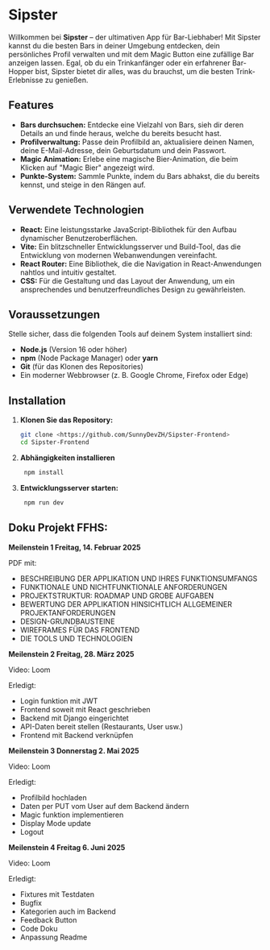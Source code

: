 # Sipster

Willkommen bei **Sipster** – der ultimativen App für Bar-Liebhaber! Mit Sipster kannst du die besten Bars in deiner Umgebung entdecken, dein persönliches Profil verwalten und mit dem Magic Button eine zufällige Bar anzeigen lassen. Egal, ob du ein Trinkanfänger oder ein erfahrener Bar-Hopper bist, Sipster bietet dir alles, was du brauchst, um die besten Trink-Erlebnisse zu genießen.

## Features

- **Bars durchsuchen:** Entdecke eine Vielzahl von Bars, sieh dir deren Details an und finde heraus, welche du bereits besucht hast.
- **Profilverwaltung:** Passe dein Profilbild an, aktualisiere deinen Namen, deine E-Mail-Adresse, dein Geburtsdatum und dein Passwort.
- **Magic Animation:** Erlebe eine magische Bier-Animation, die beim Klicken auf "Magic Bier" angezeigt wird.
- **Punkte-System:** Sammle Punkte, indem du Bars abhakst, die du bereits kennst, und steige in den Rängen auf.

## Verwendete Technologien

- **React:** Eine leistungsstarke JavaScript-Bibliothek für den Aufbau dynamischer Benutzeroberflächen.
- **Vite:** Ein blitzschneller Entwicklungsserver und Build-Tool, das die Entwicklung von modernen Webanwendungen vereinfacht.
- **React Router:** Eine Bibliothek, die die Navigation in React-Anwendungen nahtlos und intuitiv gestaltet.
- **CSS:** Für die Gestaltung und das Layout der Anwendung, um ein ansprechendes und benutzerfreundliches Design zu gewährleisten.

## Voraussetzungen

Stelle sicher, dass die folgenden Tools auf deinem System installiert sind:

- **Node.js** (Version 16 oder höher)
- **npm** (Node Package Manager) oder **yarn**
- **Git** (für das Klonen des Repositories)
- Ein moderner Webbrowser (z. B. Google Chrome, Firefox oder Edge)


## Installation

1. **Klonen Sie das Repository:**

   ```bash
   git clone <https://github.com/SunnyDevZH/Sipster-Frontend>
   cd Sipster-Frontend

2. **Abhängigkeiten installieren**
   ```bash
    npm install

3. **Entwicklungsserver starten:**
   ```bash
    npm run dev 

## Doku Projekt FFHS:

**Meilenstein 1 Freitag, 14. Februar 2025**

PDF mit:

- BESCHREIBUNG DER APPLIKATION UND IHRES FUNKTIONSUMFANGS
- FUNKTIONALE UND NICHTFUNKTIONALE ANFORDERUNGEN
- PROJEKTSTRUKTUR: ROADMAP UND GROBE AUFGABEN
- BEWERTUNG DER APPLIKATION HINSICHTLICH ALLGEMEINER PROJEKTANFORDERUNGEN
- DESIGN-GRUNDBAUSTEINE
- WIREFRAMES FÜR DAS FRONTEND
- DIE TOOLS UND TECHNOLOGIEN

**Meilenstein 2 Freitag, 28. März 2025**

Video: Loom 

Erledigt:
- Login funktion mit JWT
- Frontend soweit mit React geschrieben
- Backend mit Django eingerichtet
- API-Daten bereit stellen (Restaurants, User usw.)
- Frontend mit Backend verknüpfen

**Meilenstein 3 Donnerstag 2. Mai 2025**

Video: Loom 

Erledigt:
- Profilbild hochladen
- Daten per PUT vom User auf dem Backend ändern
- Magic funktion implementieren
- Display Mode update
- Logout

**Meilenstein 4 Freitag 6. Juni 2025**

Video: Loom 

Erledigt:
- Fixtures mit Testdaten
- Bugfix
- Kategorien auch im Backend 
- Feedback Button
- Code Doku
- Anpassung Readme